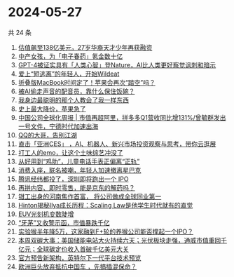 # 2024-05-27

共 24 条

<!-- BEGIN 36KR -->
<!-- 最后更新时间 2024-05-27 06:00:55 +0800 -->
1. [估值飙至138亿美元，27岁华裔天才少年再获融资](https://36kr.com/p/2791324403516547)
1. [中产女孩，为「电子春药」氪金数十亿](https://36kr.com/p/2792064163546240)
1. [GPT-4被证实具有「人类心智」登Nature，AI比人类更好察觉讽刺和暗示](https://36kr.com/p/2792269552305030)
1. [爱上“短逃离”的年轻人，开始Wildeat](https://36kr.com/p/2792449168868481)
1. [折叠版MacBook时间定了！苹果会再次“踏空”吗？](https://36kr.com/p/2791173995420037)
1. [被AI偷走声音的配音员，靠什么保住饭碗？](https://36kr.com/p/2791966440981376)
1. [我身边最聪明的那个人教会了我一样东西](https://36kr.com/p/2789216099910531)
1. [史上最大降价，苹果急了](https://36kr.com/p/2791116711297921)
1. [中国公司全球化周报 | 市值再超阿里，拼多多Q1营收同比增131%/​曾毓群发出一号文件，宁德时代加速出海](https://36kr.com/p/2791177388147585)
1. [QQ的大哥，告别江湖](https://36kr.com/p/2792091808340870)
1. [直击「亚洲CES」 ，AI、机器人、新兴市场投资观察与思考，带你云逛展](https://36kr.com/p/2791110492914563)
1. [打工人的emo，让这个土味综艺冲没了](https://36kr.com/p/2792067668903044)
1. [从好用到“鸡肋”，儿童电话手表正偏离“正轨”](https://36kr.com/p/2791408705897602)
1. [消费入座，联名被嘲，年轻人加速撤离星巴克](https://36kr.com/p/2791320280668544)
1. [腾讯经纬都投了，深圳即将跑出一个 IPO](https://36kr.com/p/2792158158570377)
1. [再拼内容、即时零售，能是京东的解药吗？](https://36kr.com/p/2790983281105285)
1. [钳工出身的河南焦作首富， 将公司做成全球同业第一](https://36kr.com/p/2792307562562436)
1. [Hinton揭秘Ilya成长历程：Scaling Law是他学生时代就有的直觉](https://36kr.com/p/2792336911467653)
1. [EUV光刻机变数陡增](https://36kr.com/p/2792240383444098)
1. [“牙茅”又收警示函，市值暴跌千亿](https://36kr.com/p/2790826616210304)
1. [实验猴半年降5万，这家融到F+轮的养猴公司能否撑起一个IPO？](https://36kr.com/p/2792157926294661)
1. [本周双碳大事：美国储能电站大火持续六天；光伏板块走强，通威市值重回千亿元；全球碳定价收入首破千亿美元大关](https://36kr.com/p/2792291455534212)
1. [官方预告新架构，英特尔下一代平台技术预览](https://36kr.com/p/2791158303310725)
1. [欧洲巨头放弃抵抗中国车 ，先搞插混保命？](https://36kr.com/p/2792052874347392)
<!-- END 36KR -->
